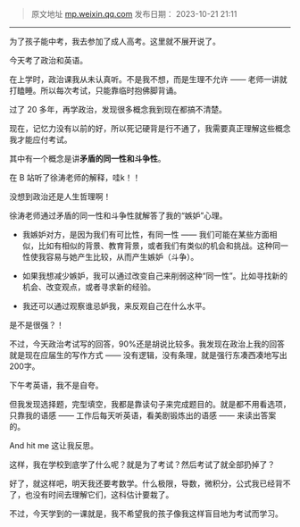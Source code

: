 > 原文地址 [mp.weixin.qq.com](https://mp.weixin.qq.com/s?__biz=MzIwMzA5NTI3NQ==&tempkey=MTI0MF9hc1pRWHNZQm5iNE5Ma1M5VXV1cy1BeEFQamoycy0tYVhaelBhZ3A3MjlhakZKWGJpeE8tTHBFOVQyNjh2blB6TjNmS0RGTWZrSXNkSDQwaVluSHZqblI4LWg4ZTFSVGp5R01Lb1RkakxjRmdCT0t6ZDNNQW83M21sVElUMm1lcXEyaTgzUExYMVBKWGVxdTNCaWhrTGExM28xYmtqV3loR0I0U0lRfn4%3D&chksm=8ed29d54b9a51442512c899a93ffec7e285f605cd762f80c57714fbf2d74f357b8a8d9f4187d&token=950031526&lang=zh_CN#rd)
> 发布日期： 2023-10-21 21:11
---

为了孩子能中考，我去参加了成人高考。这里就不展开说了。

  

今天考了政治和英语。

在上学时，政治课我从未认真听。不是我不想，而是生理不允许 —— 老师一讲就打瞌睡。所以每次考试，只能靠临时抱佛脚背诵。

  

过了 20 多年，再学政治，发现很多概念我到现在都搞不清楚。

现在，记忆力没有以前的好，所以死记硬背是行不通了，我需要真正理解这些概念我才能应付考试。

其中有一个概念是讲**矛盾的同一性和斗争性**。

在 B 站听了徐涛老师的解释，哇k！！

没想到政治还是人生哲理啊！

徐涛老师通过矛盾的同一性和斗争性就解答了我的“嫉妒”心理。

- 我嫉妒对方，是因为我们有可比性，有同一性 —— 我们可能在某些方面相似，比如有相似的背景、教育背景，或者我们有类似的机会和挑战。这种同一性使我容易与她产生比较，从而产生嫉妒（斗争）。

- 如果我想减少嫉妒，我可以通过改变自己来削弱这种“同一性”。比如寻找新的机会、改变观点，或者寻求新的经验。  

- 我还可以通过观察谁忌妒我，来反观自己在什么水平。  

是不是很强？！

  

不过，今天政治考试写的回答，90%还是胡说比较多。我发现在政治上我的回答就是现在应届生的写作方式 —— 没有逻辑，没有条理，就是强行东凑西凑地写出200字。  

  

下午考英语，我不是自夸。

但我发现选择题，完型填空，我都是靠读句子来完成题目的。就是都不用看选项，只靠我的语感 —— 工作后每天听英语，看美剧锻炼出的语感 —— 来读出答案的。

And hit me 这让我反思。

这样，我在学校到底学了什么呢？就是为了考试？然后考试了就全部扔掉了？

  

好了，就这样吧，明天我还要考数学。什么极限，导数，微积分，公式我已经背不了，也没有时间去理解它们，这科估计要栽了。

不过，今天学到的一课就是，我不希望我的孩子像我这样盲目地为考试而学习。